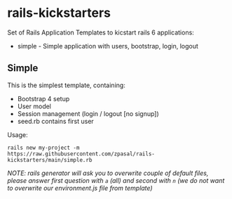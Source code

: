 # rails-kickstarters


Set of Rails Application Templates to kicstart rails 6 applications:

* simple - Simple application with users, bootstrap, login, logout


## Simple

This is the simplest template, containing:
* Bootstrap 4 setup
* User model
* Session management (login / logout [no signup])
* seed.rb contains first user

Usage:

`rails new my-project -m https://raw.githubusercontent.com/zpasal/rails-kickstarters/main/simple.rb`

*NOTE: rails generator will ask you to overwrite couple of default files, please answer first question with `a` (all) 
and second with `n` (we do not want to overwrite our environment.js file from template)*

